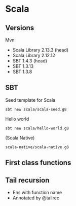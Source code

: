 # Scala

## Versions

Mvn
* Scala Library 2.13.3 (head)
* Scala Library 2.12.12
* SBT 1.4.3 (head)
* SBT 1.3.13
* SBT 1.3.8

## SBT

Seed template for Scala
```
sbt new scala/scala-seed.g8 
```
Hello world
```
sbt new scala/hello-world.g8 
```

(Scala Native) 
```
scala-native/scala-native.g8 
```

 

## First class functions

## Tail recursion

- Ens with function name
- Annotated by @tailrec 

